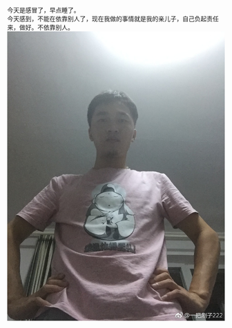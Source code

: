 今天是感冒了，早点睡了。   
今天感到，不能在依靠别人了，现在我做的事情就是我的亲儿子，自己负起责任来，做好。不依靠别人。  
![20180820](https://github.com/BrushXiaoMinGuo/BrushXiaoMinGuo.github.io/blob/master/history/img_day/20180820.jpg)
